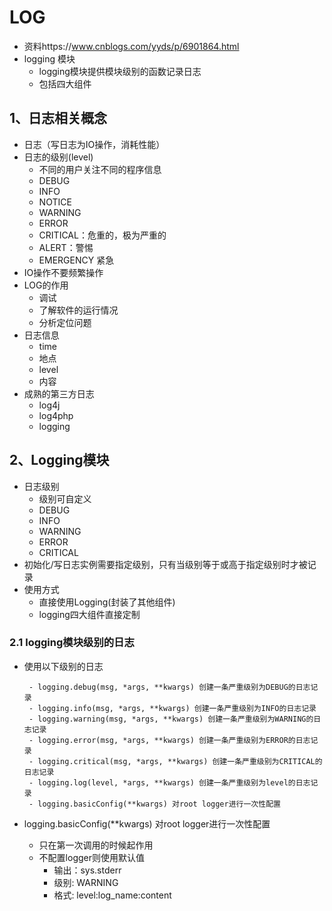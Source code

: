 # LOG
 - 资料https://www.cnblogs.com/yyds/p/6901864.html
 - logging 模块
    - logging模块提供模块级别的函数记录日志
    - 包括四大组件
## 1、日志相关概念
 - 日志（写日志为IO操作，消耗性能）
 - 日志的级别(level)
    - 不同的用户关注不同的程序信息
    - DEBUG
    - INFO
    - NOTICE
    - WARNING
    - ERROR
    - CRITICAL：危重的，极为严重的
    - ALERT：警惕
    - EMERGENCY 紧急
 - IO操作不要频繁操作
 - LOG的作用
    - 调试
    - 了解软件的运行情况
    - 分析定位问题
 - 日志信息
    - time
    - 地点
    - level
    - 内容
 - 成熟的第三方日志
    - log4j
    - log4php
    - logging
## 2、Logging模块
 - 日志级别
    - 级别可自定义
    - DEBUG
    - INFO
    - WARNING
    - ERROR
    - CRITICAL
 - 初始化/写日志实例需要指定级别，只有当级别等于或高于指定级别时才被记录
 - 使用方式
    - 直接使用Logging(封装了其他组件)
    - logging四大组件直接定制
        
### 2.1 logging模块级别的日志
 - 使用以下级别的日志
    
        - logging.debug(msg, *args, **kwargs) 创建一条严重级别为DEBUG的日志记录
        - logging.info(msg, *args, **kwargs) 创建一条严重级别为INFO的日志记录
        - logging.warning(msg, *args, **kwargs) 创建一条严重级别为WARNING的日志记录
        - logging.error(msg, *args, **kwargs) 创建一条严重级别为ERROR的日志记录
        - logging.critical(msg, *args, **kwargs) 创建一条严重级别为CRITICAL的日志记录
        - logging.log(level, *args, **kwargs) 创建一条严重级别为level的日志记录
        - logging.basicConfig(**kwargs) 对root logger进行一次性配置
 
 - logging.basicConfig(**kwargs) 对root logger进行一次性配置
    - 只在第一次调用的时候起作用
    - 不配置logger则使用默认值
        - 输出：sys.stderr
        - 级别: WARNING
        - 格式: level:log_name:content
           
    

